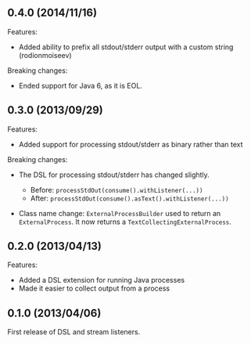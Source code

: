 0.4.0 (2014/11/16)
----

Features:

* Added ability to prefix all stdout/stderr output with a custom string (rodionmoiseev)

Breaking changes:

* Ended support for Java 6, as it is EOL.

0.3.0 (2013/09/29)
----

Features:

* Added support for processing stdout/stderr as binary rather than text

Breaking changes:

* The DSL for processing stdout/stderr has changed slightly.
    * Before: `processStdOut(consume().withListener(...))`
    * After: `processStdOut(consume().asText().withListener(...))`

* Class name change: `ExternalProcessBuilder` used to return an `ExternalProcess`. It now returns a `TextCollectingExternalProcess`.

0.2.0 (2013/04/13)
----

Features:

* Added a DSL extension for running Java processes
* Made it easier to collect output from a process

0.1.0 (2013/04/06)
-----

First release of DSL and stream listeners.
